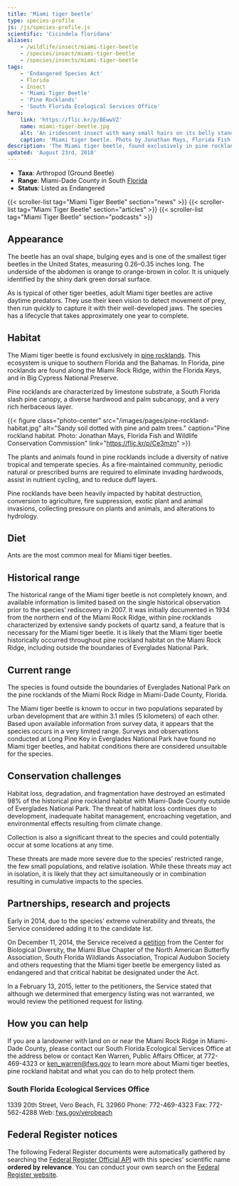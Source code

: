 ```yaml
---
title: 'Miami tiger beetle'
type: species-profile
js: /js/species-profile.js
scientific: 'Cicindela floridana'
aliases:
    - /wildlife/insect/miami-tiger-beetle
    - /species/insect/miami-tiger-beetle
    - /species/insects/miami-tiger-beetle
tags:
    - 'Endangered Species Act'
    - Florida
    - Insect
    - 'Miami Tiger Beetle'
    - 'Pine Rocklands'
    - 'South Florida Ecological Services Office'
hero:
    link: 'https://flic.kr/p/BEwwVZ'
    name: miami-tiger-beetle.jpg
    alt: 'An iridescent insect with many small hairs on its belly standing on leaf litter and sandy soil'
    caption: 'Miami tiger beetle. Photo by Jonathan Mays, Florida Fish and Wildlife Conservation Commission.'
description: 'The Miami tiger beetle, found exclusively in pine rockland habitat in Miami-Dade County, Florida, has a shiny green exterior and protected under the Endangered Species Act as endangered.'
updated: 'August 23rd, 2018'
---
```


- **Taxa**: Arthropod (Ground Beetle)
- **Range**: Miami-Dade County in South [Florida](/florida)
- **Status**: Listed as Endangered

{{< scroller-list tag="Miami Tiger Beetle" section="news" >}}
{{< scroller-list tag="Miami Tiger Beetle" section="articles" >}}
{{< scroller-list tag="Miami Tiger Beetle" section="podcasts" >}}

## Appearance

The beetle has an oval shape, bulging eyes and is one of the smallest tiger beetles in the United States, measuring 0.26–0.35 inches long. The underside of the abdomen is orange to orange-brown in color.  It is uniquely identified by the shiny dark green dorsal surface.

As is typical of other tiger beetles, adult Miami tiger beetles are active daytime predators. They use their keen vision to detect movement of prey, then run quickly to capture it with their well-developed jaws.  The species has a lifecycle that takes approximately one year to complete.

## Habitat

The Miami tiger beetle is found exclusively in [pine rocklands](/pdf/recovery-plan/pine-rocklands.pdf). This ecosystem is unique to southern Florida and the Bahamas.  In Florida, pine rocklands are found along the Miami Rock Ridge, within the Florida Keys, and in Big Cypress National Preserve.

Pine rocklands are characterized by limestone substrate, a South Florida slash pine canopy, a diverse hardwood and palm subcanopy, and a very rich herbaceous layer.

{{< figure class="photo-center" src="/images/pages/pine-rockland-habitat.jpg" alt="Sandy soil dotted with pine and palm trees." caption="Pine rockland habitat. Photo: Jonathan Mays, Florida Fish and Wildlife Conservation Commission" link="https://flic.kr/p/Ce3mzn" >}}

The plants and animals found in pine rocklands include a diversity of native tropical and temperate species. As a fire-maintained community, periodic natural or prescribed burns are required to eliminate invading hardwoods, assist in nutrient cycling, and to reduce duff layers.

Pine rocklands have been heavily impacted by habitat destruction, conversion to agriculture, fire suppression, exotic plant and animal invasions, collecting pressure on plants and animals, and alterations to hydrology.

## Diet

Ants are the most common meal for Miami tiger beetles.

## Historical range

The historical range of the Miami tiger beetle is not completely known, and available information is limited based on the single historical observation prior to the species’ rediscovery in 2007.  It was initially documented in 1934 from the northern end of the Miami Rock Ridge, within pine rocklands characterized by extensive sandy pockets of quartz sand, a feature that is necessary for the Miami tiger beetle.  It is likely that the Miami tiger beetle historically occurred throughout pine rockland habitat on the Miami Rock Ridge, including outside the boundaries of Everglades National Park.

## Current range

The species is found outside the boundaries of Everglades National Park on the pine rocklands of the Miami Rock Ridge in Miami-Dade County, Florida.

The Miami tiger beetle is known to occur in two populations separated by urban development that are within 3.1 miles (5 kilometers) of each other.  Based upon available information from survey data, it appears that the species occurs in a very limited range. Surveys and observations conducted at Long Pine Key in Everglades National Park have found no Miami tiger beetles, and habitat conditions there are considered unsuitable for the species.

## Conservation challenges

Habitat loss, degradation, and fragmentation have destroyed an estimated 98% of the historical pine rockland habitat with Miami-Dade County outside of Everglades National Park.  The threat of habitat loss continues due to development, inadequate habitat management, encroaching vegetation, and environmental effects resulting from climate change.

Collection is also a significant threat to the species and could potentially occur at some locations at any time.

These threats are made more severe due to the species’ restricted range, the few small populations, and relative isolation.  While these threats may act in isolation, it is likely that they act simultaneously or in combination resulting in cumulative impacts to the species.

## Partnerships, research and projects

Early in 2014, due to the species’ extreme vulnerability and threats, the Service considered adding it to the candidate list.

On December 11, 2014, the Service received a [petition](/pdf/petitions/miami-tiger-beetle.pdf)  from the Center for Biological Diversity, the Miami Blue Chapter of the North American Butterfly Association, South Florida Wildlands Association, Tropical Audubon Society and others requesting that the Miami tiger beetle be emergency listed as endangered and that critical habitat be designated under the Act.

In a February 13, 2015, letter to the petitioners, the Service stated that although we determined that emergency listing was not warranted, we would review the petitioned request for listing.

## How you can help

If you are a landowner with land on or near the Miami Rock Ridge in Miami-Dade County, please contact our South Florida Ecological Services Office at the address below or contact Ken Warren, Public Affairs Officer, at 772-469-4323 or ken_warren@fws.gov to learn more about Miami tiger beetles, pine rockland habitat and what you can do to help protect them.

### South Florida Ecological Services Office

1339 20th Street, Vero Beach, FL 32960
Phone:  772-469-4323
Fax:  772-562-4288
Web: [fws.gov/verobeach](https://www.fws.gov/verobeach/)

## Federal Register notices

The following Federal Register documents were automatically gathered by searching the [Federal Register Official API](https://www.federalregister.gov/blog/learn/developers) with this species' scientific name **ordered by relevance**. You can conduct your own search on the [Federal Register website](https://www.federalregister.gov/articles/search).
